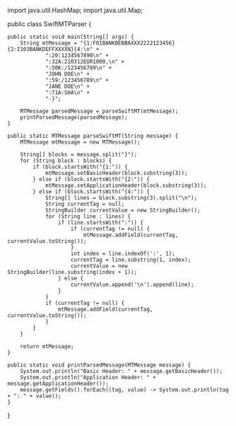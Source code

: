 import java.util.HashMap;
import java.util.Map;

public class SwiftMTParser {

    public static void main(String[] args) {
        String mtMessage = "{1:F01BANKBEBBAXXX2222123456}{2:I103BANKDEFFXXXXN}{4:\n" +
                ":20:1234567890\n" +
                ":32A:210312EUR1000,\n" +
                ":50K:/123456789\n" +
                "JOHN DOE\n" +
                ":59:/123456789\n" +
                "JANE DOE\n" +
                ":71A:SHA\n" +
                "-}";

        MTMessage parsedMessage = parseSwiftMT(mtMessage);
        printParsedMessage(parsedMessage);
    }

    public static MTMessage parseSwiftMT(String message) {
        MTMessage mtMessage = new MTMessage();

        String[] blocks = message.split("}");
        for (String block : blocks) {
            if (block.startsWith("{1:")) {
                mtMessage.setBasicHeader(block.substring(3));
            } else if (block.startsWith("{2:")) {
                mtMessage.setApplicationHeader(block.substring(3));
            } else if (block.startsWith("{4:")) {
                String[] lines = block.substring(3).split("\n");
                String currentTag = null;
                StringBuilder currentValue = new StringBuilder();
                for (String line : lines) {
                    if (line.startsWith(":")) {
                        if (currentTag != null) {
                            mtMessage.addField(currentTag, currentValue.toString());
                        }
                        int index = line.indexOf(':', 1);
                        currentTag = line.substring(1, index);
                        currentValue = new StringBuilder(line.substring(index + 1));
                    } else {
                        currentValue.append('\n').append(line);
                    }
                }
                if (currentTag != null) {
                    mtMessage.addField(currentTag, currentValue.toString());
                }
            }
        }

        return mtMessage;
    }

    public static void printParsedMessage(MTMessage message) {
        System.out.println("Basic Header: " + message.getBasicHeader());
        System.out.println("Application Header: " + message.getApplicationHeader());
        message.getFields().forEach((tag, value) -> System.out.println(tag + ": " + value));
    }
}
